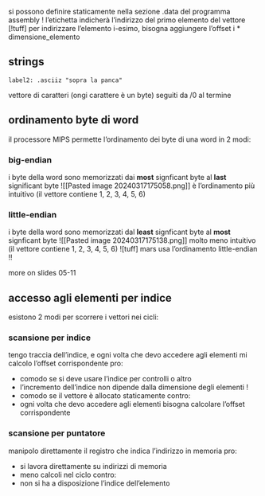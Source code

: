 
si possono definire staticamente nella sezione .data del programma assembly !
l’etichetta indicherà l’indirizzo del primo elemento del vettore
[!tuff] per indirizzare l’elemento i-esimo, bisogna aggiungere l’offset
i * dimensione_elemento


## strings
```armasm
label2: .asciiz "sopra la panca"
```
vettore di caratteri (ongi carattere è un byte) seguiti da /0 al termine 

## ordinamento byte di word

il processore MIPS permette l’ordinamento dei byte di una word in 2 modi:
### big-endian
i byte della word sono memorizzati dai **most** signficant byte al **last** significant byte
![[Pasted image 20240317175058.png]]
è l’ordinamento più intuitivo (il vettore contiene 1, 2, 3, 4, 5, 6)
### little-endian
i byte della word sono memorizzati dal **least** signficant byte al **most** signficant byte 
![[Pasted image 20240317175138.png]]
molto meno intuitivo (il vettore contiene 1, 2, 3, 4, 5, 6)
![tuff] mars usa l’ordinamento little-endian !!

more on slides 05-11

## accesso agli elementi per indice
esistono 2 modi per scorrere i vettori nei cicli:
### scansione per indice
tengo traccia dell’indice, e ogni volta che devo accedere agli elementi mi calcolo l’offset corrispondente
pro:
- comodo se si deve usare l’indice per controlli o altro
- l’incremento dell’indice non dipende dalla dimensione degli elementi !
- comodo se il vettore è allocato staticamente
contro:
- ogni volta che devo accedere agli elementi bisogna calcolare l’offset corrispondente
### scansione per puntatore
manipolo direttamente il registro che indica l’indirizzo in memoria
pro:
- si lavora direttamente su indirizzi di memoria
- meno calcoli nel ciclo
contro:
- non si ha a disposizione l’indice dell’elemento